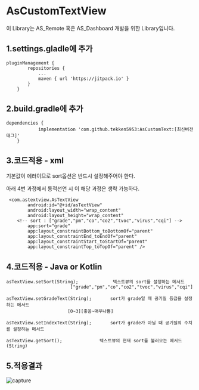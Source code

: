 # AsCustomTextView

<p>이 Library는 AS_Remote 혹은 AS_Dashboard 개발을 위한 Library입니다.</p>

<h2>1.settings.gladle에 추가</h2>

```
pluginManagement {
		repositories {
			...
			maven { url 'https://jitpack.io' }
		}
	}
```

<h2>2.build.gradle에 추가</h2>

```
dependencies {
	        implementation 'com.github.tekken5953:AsCustomText:[최신버전태그]'
	}
```

<h2>3.코드적용 - xml</h2>

 <p>기본값이 에러이므로 sort옵션은 반드시 설정해주어야 한다.</p>
 <p>아래 4번 과정에서 동적선언 시 이 해당 과정은 생략 가능하다.</p>

```
 <com.astextview.AsTextView
        android:id="@+id/asTextView"
        android:layout_width="wrap_content"
        android:layout_height="wrap_content"
	<!-- sort : ["grade","pm","co","co2","tvoc","virus","cqi"] -->
        app:sort="grade"
        app:layout_constraintBottom_toBottomOf="parent"
        app:layout_constraintEnd_toEndOf="parent"
        app:layout_constraintStart_toStartOf="parent"
        app:layout_constraintTop_toTopOf="parent" />
 ```

<h2>4.코드적용 - Java or Kotlin</h2>


  ```
  asTextView.setSort(String);			  텍스트뷰의 sort를 설정하는 메서드
  						  ["grade","pm","co","co2","tvoc","virus","cqi"]
  ```

  ```
  asTextView.setGradeText(String);		 sort가 grade일 때 공기질 등급을 설정하는 메서드
  						 [0~3][좋음~매우나쁨]
  ```

  ```
  asTextView.setIndexText(String);		 sort가 grade가 아닐 때 공기질의 수치를 설정하는 메서드
  ```

  ```
  asTextView.getSort();				 텍스트뷰의 현재 sort를 불러오는 메서드(String)
  ```


<h2>5.적용결과</h2>

![capture](https://user-images.githubusercontent.com/52855326/206075812-ff719f66-9018-46fc-aefa-40c0da5a900b.png)

 
